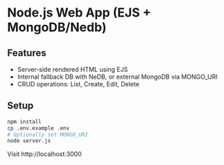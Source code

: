 # Node.js Web App (EJS + MongoDB/Nedb)

## Features
- Server-side rendered HTML using EJS
- Internal fallback DB with NeDB, or external MongoDB via MONGO_URI
- CRUD operations: List, Create, Edit, Delete

## Setup
```bash
npm install
cp .env.example .env
# Optionally set MONGO_URI
node server.js
```
Visit http://localhost:3000
